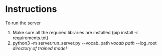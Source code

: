 # Instructions
To run the server

1. Make sure all the required libraries are installed (pip install -r requirements.txt)
2. python3 -m server.run_server.py --vocab_path *vocab path* --log_root *directory of trained model*
